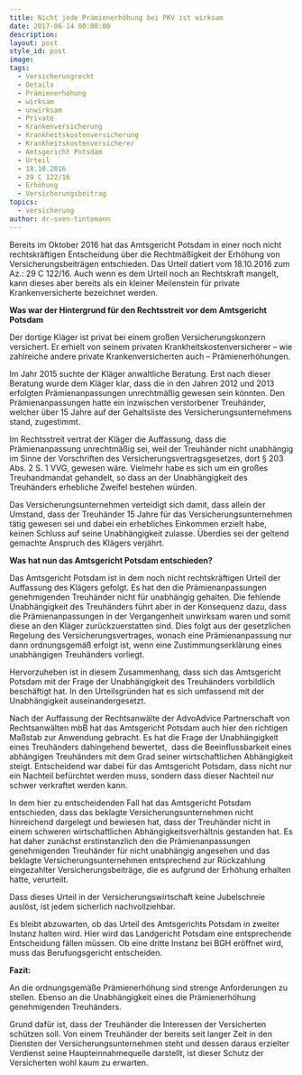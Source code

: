 ```yaml
---
title: Nicht jede Prämienerhöhung bei PKV ist wirksam
date: 2017-06-14 00:00:00
description:
layout: post
style_id: post
image:
tags:
  - Versicherungrecht
  - Details
  - Prämienerhöhung
  - wirksam
  - unwirksam
  - Private
  - Krankenversicherung
  - Krankheitskostenversicherung
  - Krankheitskostenversicherer
  - Amtsgericht Potsdam
  - Urteil
  - 18.10.2016
  - 29 C 122/16
  - Erhöhung
  - Versicherungsbeitrag
topics:
  - versicherung
author: dr-sven-tintemann
---
```



Bereits im Oktober 2016 hat das Amtsgericht Potsdam in einer noch nicht rechtskräftigen Entscheidung über die Rechtmäßigkeit der Erhöhung von Versicherungsbeiträgen entschieden. Das Urteil datiert vom 18.10.2016 zum Az.: 29 C 122/16. Auch wenn es dem Urteil noch an Rechtskraft mangelt, kann dieses aber bereits als ein kleiner Meilenstein für private Krankenversicherte bezeichnet werden.

**Was war der Hintergrund für den Rechtsstreit vor dem Amtsgericht Potsdam**

Der dortige Kläger ist privat bei einem großen Versicherungskonzern versichert. Er erhielt von seinem privaten Krankheitskostenversicherer – wie zahlreiche andere private Krankenversicherten auch – Prämienerhöhungen.

Im Jahr 2015 suchte der Kläger anwaltliche Beratung. Erst nach dieser Beratung wurde dem Kläger klar, dass die in den Jahren 2012 und 2013 erfolgten Prämienanpassungen unrechtmäßig gewesen sein könnten. Den Prämienanpassungen hatte ein inzwischen verstorbener Treuhänder, welcher über 15 Jahre auf der Gehaltsliste des Versicherungsunternehmens stand, zugestimmt.

Im Rechtsstreit vertrat der Kläger die Auffassung, dass die Prämienanpassung unrechtmäßig sei, weil der Treuhänder nicht unabhängig im Sinne der Vorschriften des Versicherungsvertragsgesetzes, dort § 203 Abs. 2 S. 1 VVG, gewesen wäre. Vielmehr habe es sich um ein großes Treuhandmandat gehandelt, so dass an der Unabhängigkeit des Treuhänders erhebliche Zweifel bestehen würden.

Das Versicherungsunternehmen verteidigt sich damit, dass allein der Umstand, dass der Treuhänder 15 Jahre für das Versicherungsunternehmen tätig gewesen sei und dabei ein erhebliches Einkommen erzielt habe, keinen Schluss auf seine Unabhängigkeit zulasse. Überdies sei der geltend gemachte Anspruch des Klägers verjährt.

**Was hat nun das Amtsgericht Potsdam entschieden?**

Das Amtsgericht Potsdam ist in dem noch nicht rechtskräftigen Urteil der Auffassung des Klägers gefolgt. Es hat den die Prämienanpassungen genehmigenden Treuhänder nicht für unabhängig gehalten. Die fehlende Unabhängigkeit des Treuhänders führt aber in der Konsequenz dazu, dass die Prämienanpassungen in der Vergangenheit unwirksam waren und somit diese an den Kläger zurückzuerstatten sind. Dies folgt aus der gesetzlichen Regelung des Versicherungsvertrages, wonach eine Prämienanpassung nur dann ordnungsgemäß erfolgt ist, wenn eine Zustimmungserklärung eines unabhängigen Treuhänders vorliegt.

Hervorzuheben ist in diesem Zusammenhang, dass sich das Amtsgericht Potsdam mit der Frage der Unabhängigkeit des Treuhänders vorbildlich beschäftigt hat. In den Urteilsgründen hat es sich umfassend mit der Unabhängigkeit auseinandergesetzt.

Nach der Auffassung der Rechtsanwälte der AdvoAdvice Partnerschaft von Rechtsanwälten mbB hat das Amtsgericht Potsdam auch hier den richtigen Maßstab zur Anwendung gebracht. Es hat die Frage der Unabhängigkeit eines Treuhänders dahingehend bewertet,  dass die Beeinflussbarkeit eines abhängigen Treuhänders mit dem Grad seiner wirtschaftlichen Abhängigkeit steigt. Entscheidend war dabei für das Amtsgericht Potsdam, dass nicht nur ein Nachteil befürchtet werden muss, sondern dass dieser Nachteil nur schwer verkraftet werden kann.

In dem hier zu entscheidenden Fall hat das Amtsgericht Potsdam entschieden, dass das beklagte Versicherungsunternehmen nicht hinreichend dargelegt und bewiesen hat, dass der Treuhänder nicht in einem schweren wirtschaftlichen Abhängigkeitsverhältnis gestanden hat. Es hat daher zunächst erstinstanzlich den die Prämienanpassungen genehmigenden Treuhänder für nicht unabhängig angesehen und das beklagte Versicherungsunternehmen entsprechend zur Rückzahlung eingezahlter Versicherungsbeiträge, die es aufgrund der Erhöhung erhalten hatte, verurteilt.

Dass dieses Urteil in der Versicherungswirtschaft keine Jubelschreie auslöst, ist jedem sicherlich nachvollziehbar.

Es bleibt abzuwarten, ob das Urteil des Amtsgerichts Potsdam in zweiter Instanz halten wird. Hier wird das Landgericht Potsdam eine entsprechende Entscheidung fällen müssen. Ob eine dritte Instanz bei BGH eröffnet wird, muss das Berufungsgericht entscheiden.

**Fazit:**

An die ordnungsgemäße Prämienerhöhung sind strenge Anforderungen zu stellen. Ebenso an die Unabhängigkeit eines die Prämienerhöhung genehmigenden Treuhänders.

Grund dafür ist, dass der Treuhänder die Interessen der Versicherten schützen soll. Von einem Treuhänder der bereits seit langer Zeit in den Diensten der Versicherungsunternehmen steht und dessen daraus erzielter Verdienst seine Haupteinnahmequelle darstellt, ist dieser Schutz der Versicherten wohl kaum zu erwarten.